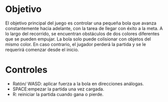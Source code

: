 
# Objetivo
El objetivo principal del juego es controlar una pequeña bola que avanza constantemente hacia adelante, con la tarea de llegar con éxito a la meta. A lo largo del recorrido, se encuentran obstáculos de dos colores diferentes que se pueden empujar. La bola solo puede colisionar con objetos del mismo color. En caso contrario, el jugador perderá la partida y se le requerirá comenzar desde el inicio.

# Controles
- Ratón/ WASD: aplicar fuerza a la bola en direcciones análogas.
- SPACE:empezar la partida una vez cargada.
- R: reiniciar la partida cuando gana o pierde.
